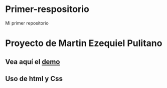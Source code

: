 # Primer-respositorio
Mi primer repositorio
# Proyecto de Martin Ezequiel Pulitano

## Vea aquí el [demo](https://martinpuli.github.io/Primer-respositorio/) 

## Uso de html y Css
